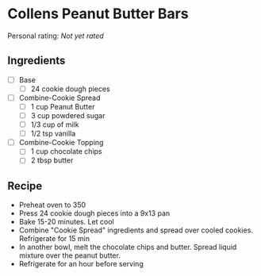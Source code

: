 <!-- Needs Manual Review -->

# Collens Peanut Butter Bars

<!-- {cts} rating=0; (User can specify rating on scale of 1-5) -->
Personal rating: *Not yet rated*
<!-- {cte} -->

<!-- {cts} name_image=None; (User can specify image name) -->
<!-- TODO: Capture image -->
<!-- {cte} -->

## Ingredients

* [ ] Base
    * [ ] 24 cookie dough pieces
* [ ] Combine-Cookie Spread
    * [ ] 1 cup Peanut Butter
    * [ ] 3 cup powdered sugar
    * [ ] 1/3 cup of milk
    * [ ] 1/2 tsp vanilla
* [ ] Combine-Cookie Topping
    * [ ] 1 cup chocolate chips
    * [ ] 2 tbsp butter

## Recipe

* Preheat oven to 350
* Press 24 cookie dough pieces into a 9x13 pan
* Bake 15-20 minutes. Let cool
* Combine "Cookie Spread" ingredients and spread over cooled cookies. Refrigerate for 15 min
* In another bowl, melt the chocolate chips and butter. Spread liquid mixture over the peanut butter.
* Refrigerate for an hour before serving
